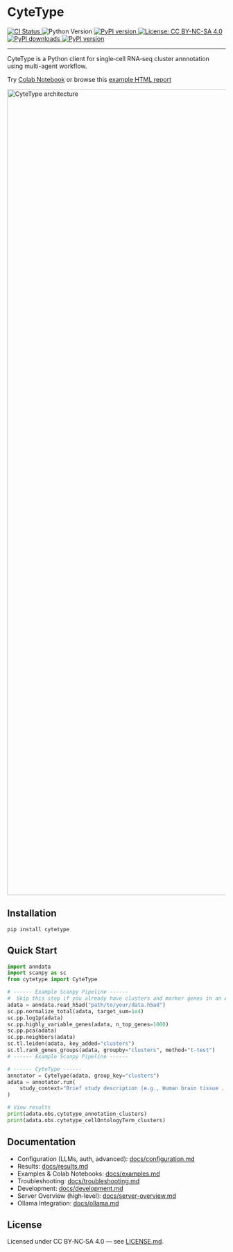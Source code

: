 <h1 align="left">CyteType</h1>

<p align="left">
  <a href="https://github.com/NygenAnalytics/cytetype/actions/workflows/publish.yml">
    <img src="https://github.com/NygenAnalytics/cytetype/actions/workflows/publish.yml/badge.svg" alt="CI Status">
  </a>
  <img src="https://img.shields.io/badge/python-≥3.11-blue.svg" alt="Python Version">
  <a href="https://pypi.org/project/cytetype/">
    <img src="https://img.shields.io/pypi/v/cytetype.svg" alt="PyPI version">
  </a>
  <a href="https://github.com/NygenAnalytics/cytetype/blob/main/LICENSE">
    <img src="https://img.shields.io/badge/License-CC%20BY--NC--SA%204.0-lightgrey.svg" alt="License: CC BY-NC-SA 4.0">
  </a>
  <a href="https://pypi.org/project/cytetype/">
    <img src="https://img.shields.io/pypi/dm/cytetype" alt="PyPI downloads">
  </a>
  <a href="https://discord.com/channels/1339594966300622908/1398003605545422998">
    <img src="https://img.shields.io/discord/1339594966300622908" alt="PyPI version">
  </a>
</p>

---

CyteType is a Python client for single‑cell RNA‑seq cluster annnotation using multi-agent workflow.

Try <a href="https://colab.research.google.com/drive/1aRLsI3mx8JR8u5BKHs48YUbLsqRsh2N7?usp=sharing" target="_blank">Colab Notebook</a> or browse this <a href="https://nygen-labs-prod--cytetype-api.modal.run/report/5b4eb3e1-fde7-4609-8be0-2bea015c241d?v=250722" target="_blank">example HTML report</a>

<img width="2063" height="1857" alt="CyteType architecture" src="https://github.com/user-attachments/assets/c55f00a2-c4d1-420a-88c2-cdb507898383" />

## Installation
`pip install cytetype`

## Quick Start

```python
import anndata
import scanpy as sc
from cytetype import CyteType

# ------ Example Scanpy Pipeline ------
#  Skip this step if you already have clusters and marker genes in an AnnData object. 
adata = anndata.read_h5ad("path/to/your/data.h5ad")
sc.pp.normalize_total(adata, target_sum=1e4)
sc.pp.log1p(adata)
sc.pp.highly_variable_genes(adata, n_top_genes=1000)
sc.pp.pca(adata)
sc.pp.neighbors(adata)
sc.tl.leiden(adata, key_added="clusters")
sc.tl.rank_genes_groups(adata, groupby="clusters", method="t-test")
# ------ Example Scanpy Pipeline ------

# ------ CyteType ------
annotator = CyteType(adata, group_key="clusters")
adata = annotator.run(
    study_context="Brief study description (e.g., Human brain tissue ...)",
)

# View results
print(adata.obs.cytetype_annotation_clusters)
print(adata.obs.cytetype_cellOntologyTerm_clusters)
```

## Documentation
- Configuration (LLMs, auth, advanced): <a href="docs/configuration.md">docs/configuration.md</a>
- Results: <a href="docs/results.md">docs/results.md</a>
- Examples & Colab Notebooks: <a href="docs/examples.md">docs/examples.md</a>
- Troubleshooting: <a href="docs/troubleshooting.md">docs/troubleshooting.md</a>
- Development: <a href="docs/development.md">docs/development.md</a>
- Server Overview (high‑level): <a href="docs/server-overview.md">docs/server-overview.md</a>
- Ollama Integration: <a href="docs/ollama.md">docs/ollama.md</a>

## License
Licensed under CC BY‑NC‑SA 4.0 — see <a href="LICENSE.md">LICENSE.md</a>.
